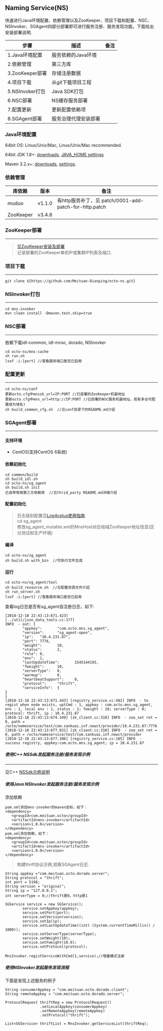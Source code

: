 ##  Naming Service(NS)   
  
  快速进行Java环境配置、依赖管理以及ZooKeeper、项目下载和配置、NSC、NSInvoker、SGAgent四部分部署即可进行服务注册、服务发现功能，下面给出安装部署说明.
  
  
| 步骤| 描述 | 备注 |
| ------ | ------ | ------ |
| 1.Java环境配置 | 服务依赖的Java环境 | |
| 2.依赖管理 |  第三方库|  |
| 3.ZooKeeper部署 |  存储注册数据|  |
| 4.项目下载 | 从git下载项目工程|  |
| 5.NSInvoker打包 | Java SDK打包|  |
| 6.NSC部署 |  NS缓存服务部署|  |
| 7.配置更新 |  更新配置依赖项|  |
| 8.SGAgent部署 | 服务治理代理安装部署 |  |
  
### Java环境配置

64bit OS: Linux/Unix/Mac, Linux/Unix/Mac recommended.

64bit JDK 1.8+: [downloads](https://www.oracle.com/technetwork/java/javase/downloads/jdk8-downloads-2133151.html), [JAVA_HOME settings](https://docs.oracle.com/cd/E19182-01/820-7851/inst_cli_jdk_javahome_t/)

Maven 3.2.x+: [downloads](https://maven.apache.org/download.cgi), [settings](https://maven.apache.org/settings.html).

### 依赖管理

| 库依赖 | 版本 | 备注 |
| ------ | ------ | ------ |
| muduo | v1.1.0 | 有http服务补丁，见 patch/0001-add-patch-for-http.patch |
| ZooKeeper | v3.4.6 |  |



### ZooKeeper部署
---

> [见ZooKeeper安装及部署](https://zookeeper.apache.org/doc/r3.1.2/zookeeperStarted.html)  
> 记录部署的ZooKeeper单机IP或集群IP列表及端口.

### 项目下载
---
~~~
git clone ${https://github.com/Meituan-Dianping/octo-ns.git}  
~~~

### NSInvoker打包
---
~~~
cd mns-invoker   
mvn clean install -Dmaven.test.skip=true 
~~~

### NSC部署
---

依赖下载idl-common, idl-mnsc, dorado, NSInovker

~~~
cd octo-ns/mns-cache  
sh run.sh  
lsof -i:[port] //查看服务端口是否已启用
~~~

### 配置更新
---
~~~  
cd octo-ns/conf  
更新octo.cfg中mnszk_url=IP:PORT //已部署的ZooKeeper机器地址
更新octo.cfg中mns_url=http://IP:PORT //已部署的NSC服务机器地址，若有多台可配置成为域名)  
sh build_common_cfg.sh  //见conf目录下的README.md介绍
~~~

### SGAgent部署
---
#### 支持环境
  * CentOS(支持CentOS 6系统)
  
#### 依赖初始化
~~~
cd common/build  
sh build_idl.sh  
cd octo-ns/sg_agent  
sh build.sh init  
已自带常用第三方依赖库  //见thrid_party README.md详细介绍
~~~
#### 配置初始化

>日志级别配置见[Log4cplus使用指南](https://github.com/log4cplus/log4cplus)  
cd sg_agent  
修改sg\_agent\_mutable.xml的MnsHost对应地域ZooKeeper地址信息(区分测试和生产环境)

#### 编译
~~~
cd octo-ns/sg_agent  
sh build.sh with_bin  //可执行文件生成
~~~
#### 运行
~~~
cd octo-ns/sg_agent/tool  
sh build_resource.sh  //见配置资源文件介绍 
sh run_server.sh  
lsof -i:[port] //查看服务端口是否已启用  
~~~ 
查看log日志是否有sg_agent自注册日志，如下:

~~~
[2018-12-18 22:43:13:671.423] 
[../util/json_data_tools.cc:177] 
INFO  - out: {  
        "appkey":       "com.octo.mns.sg_agent",  
        "version":      "sg_agent-open",  
        "ip":   "10.4.231.87",  
        "port": 7776,  
        "weight":       10,  
        "status":       2,  
        "role": 0,  
        "env":  1,  
        "lastUpdateTime":       1545144193,  
        "fweight":      10,  
        "serverType":   0,  
        "warmup":       0,  
        "heartbeatSupport":     0,  
        "protocol":     "thrift",  
        "serviceInfo":  {  
}  
}
[2018-12-18 22:43:13:671.443] [registry_service.cc:482] INFO  - to regist when node exists, uptCmd : 1, appkey : com.octo.mns.sg_agent, env : 1, local env : 1, status : 2; fweight : 10; serverType : 0; protocol: thrift, ip : 10.4.231.87
[2018-12-18 22:43:13:674.349] [zk_client.cc:310] INFO  - zoo_set ret = 0, path = /octo/nameservice/test/com.sankuai.inf.newct/provider/10.4.231.87:7776
[2018-12-18 22:43:13:677.031] [zk_client.cc:310] INFO  - zoo_set ret = 0, path = /octo/nameservice/test/com.sankuai.inf.newct/provider
[2018-12-18 22:43:13:677.106] [registry_service.cc:105] INFO  - success registry, appkey:com.octo.mns.sg_agent; ip = 10.4.231.87
~~~



##### 使用C++ NSSdk发起服务注册/服务发现示例
---
见C++ [NSSdk示例说明]()
 
##### 使用Java NSInvoker发起服务注册/服务发现示例
添加依赖

~~~
pom.xml添加mns-invoker的maven坐标，如下：
<dependency>
   <groupId>com.meituan.octo</groupId>
   <artifactId>mns-invoker</artifactId>
   <version>1.0.0</version>
</dependency>
pom.xml添加依赖，如下：
<dependency>
   <groupId>com.meituan.octo</groupId>
   <artifactId>mns-invoker</artifactId>
   <version>1.0.0</version>
</dependency>
~~~

> 构建thrift协议示例,观察SGAgent日志.


~~~
String appkey ="com.meituan.octo.dorado.server";
String protocol = "thrift";
int port = 5198;
String version = "original";
String ip = "127.0.0.1";
int serverType = 0;//thrift是0，http是1

SGService service = new SGService();
        service.setAppkey(appkey);
        service.setPort(port);
        service.setVersion(version);
        service.setIp(ip);
        service.setLastUpdateTime((int) (System.currentTimeMillis() / 1000));
        service.setServerType(serverType);
        service.setWeight(10);
        service.setFweight(10.0);
        service.setProtocol(protocol);

MnsInvoker.registServiceWithCmd(1,service);//增量模式注册
~~~

##### 使用NSInvoker发起服务发现流程
下面是发现上述服务的例子

~~~
String consumerAppkey = "com.meituan.octo.dorado.client";
String remoteAppkey = "com.meituan.octo.dorado.server";

ProtocolRequest thriftReq = new ProtocolRequest()
                .setLocalAppkey(consumerAppkey)
                .setRemoteAppkey(remoteAppkey)
                .setProtocol("thrift");
​
List<SGService> thriftList = MnsInvoker.getServiceList(thriftReq);
~~~
